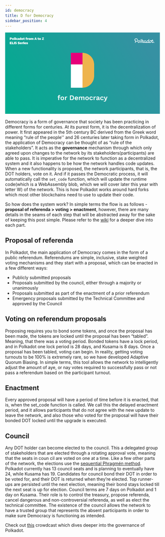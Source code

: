 ```yaml
---
id: democracy
title: D for Democracy
sidebar_position: 4
---
```


![D for Democracy](assets/D.png)

Democracy is a form of governance that society has been practicing in different forms for centuries. At its purest form, it is the decentralization of power. It first appeared in the 5th century BC derived from the Greek word meaning “rule of the people'' and 26 centuries later taking form in Polkadot, the application of Democracy can be thought of as “rule of the stakeholders”. It acts as the **governance** mechanism through which only agreed upon changes to the network by its stakeholders(participants) are able to pass. It is imperative for the network to function as a decentralized system and it also happens to be how the network handles code updates. When a new functionality is proposed, the network participants, that is, the DOT holders, vote on it. And if it passes the Democratic process, it will automatically call the `set_code` function, which will update the runtime code(which is a WebAssembly blob, which we will cover later this year with letter W) of the network. This is how Polkadot works around hard forks which most other blockchains need to use to update their code. 

So how does the system work? In simple terms the flow is as follows - **proposal of referenda > voting > enactment**, however, there are many details in the seams of each step that will be abstracted away for the sake of keeping this post simple. Please refer to the [wiki](https://wiki.polkadot.network/docs/maintain-guides-democracy) for a deeper dive into each part.

## Proposal of referenda

In Polkadot, the main application of Democracy comes in the form of a public referendum. Referendums are simple, inclusive, stake weighted voting mechanisms and they start with a proposal, which can be enacted in a few different ways: 
- Publicly submitted proposals
- Proposals submitted by the council, either through a majority or unanimously
- Proposals submitted as part of the enactment of a prior referendum
- Emergency proposals submitted by the Technical Committee and approved by the Council

## Voting on referendum proposals

Proposing requires you to bond some tokens, and once the proposal has been made, the tokens are locked until the proposal has been “tabled”. Meaning, that there was a voting period. Bonded tokens have a lock period, and in Polkadot one lock period is 28 days, and Kusama is 8 days. 
Once a proposal has been tabled, voting can begin. In reality, getting voting turnouts to be 100% is extremely rare, so we have developed Adaptive Quorum Biasing. In simple terms, this tool allows the network to intelligently adjust the amount of aye, or nay votes required to successfully pass or not pass a referendum based on the participant turnout.  

## Enactment

Every approved proposal will have a period of time before it is enacted, that is, when the set_code function is called. We call this the delayed enactment period, and it allows participants that do not agree with the new update to leave the network, and also those who voted for the proposal will have their bonded DOT locked until the upgrade is executed. 

## Council

Any DOT holder can become elected to the council. This a delegated group of stakeholders that are elected through a rotating approval vote, meaning that the seats in coun  cil are voted on one at a time. Like a few other parts of the network, the elections use the [sequential Phragmén method](https://wiki.polkadot.network/docs/learn-phragmen). Polkadot currently has 13 council seats and is planning to eventually have 24, while Kusama has 19. Candidates for council bond their DOT in order to be voted for, and their DOT is returned when they’re elected. Top runner-ups are persisted until the next election, meaning their bond stays locked till the next seat is up for election. Council terms are 7 days on Polkadot and 1 day on Kusama. Their role is to control the treasury, propose referenda, cancel dangerous and non-controversial referenda, as well as elect the technical committee. The existence of the council allows the network to have a trusted group that represents the absent participants in order to make sure Democracy is functioning as intended.

Check out [this](https://www.crowdcast.io/e/governance-on-polkadot--/register) crowdcast which dives deeper into the governance of Polkadot.
